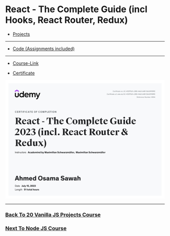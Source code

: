 # React - The Complete Guide (incl Hooks, React Router, Redux)

- [Projects](./Projects/readme.md)

---

- [Code (Assignments included)](./Code)

---

- [Course-Link](https://www.udemy.com/course/react-the-complete-guide-incl-redux/)<br>

- [Certificate](https://www.udemy.com/certificate/UC-412370d1-c368-44e5-b48f-5b1a74f19ff2/)

![Certificate](./Certificate.jpg)

---

### [Back To 20 Vanilla JS Projects Course](../03-Vanilla-Web-Projects/readme.md)

### [Next To Node JS Course](../05-Node-JS-Maximilian/readme.md)
